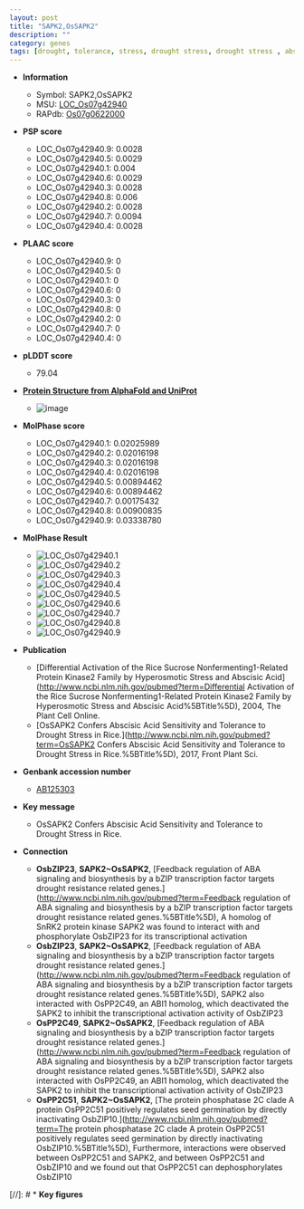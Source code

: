 ```yaml
---
layout: post
title: "SAPK2,OsSAPK2"
description: ""
category: genes
tags: [drought, tolerance, stress, drought stress, drought stress , abscisic acid]
---
```


* **Information**  
    + Symbol: SAPK2,OsSAPK2  
    + MSU: [LOC_Os07g42940](http://rice.plantbiology.msu.edu/cgi-bin/ORF_infopage.cgi?orf=LOC_Os07g42940)  
    + RAPdb: [Os07g0622000](http://rapdb.dna.affrc.go.jp/viewer/gbrowse_details/irgsp1?name=Os07g0622000)  

* **PSP score**  
    + LOC_Os07g42940.9: 0.0028 
    + LOC_Os07g42940.5: 0.0029 
    + LOC_Os07g42940.1: 0.004 
    + LOC_Os07g42940.6: 0.0029 
    + LOC_Os07g42940.3: 0.0028 
    + LOC_Os07g42940.8: 0.006 
    + LOC_Os07g42940.2: 0.0028 
    + LOC_Os07g42940.7: 0.0094 
    + LOC_Os07g42940.4: 0.0028 

* **PLAAC score**  
    + LOC_Os07g42940.9: 0 
    + LOC_Os07g42940.5: 0 
    + LOC_Os07g42940.1: 0 
    + LOC_Os07g42940.6: 0 
    + LOC_Os07g42940.3: 0 
    + LOC_Os07g42940.8: 0 
    + LOC_Os07g42940.2: 0 
    + LOC_Os07g42940.7: 0 
    + LOC_Os07g42940.4: 0 

* **pLDDT score**
    + 79.04

* **[Protein Structure from AlphaFold and UniProt](https://www.uniprot.org/uniprotkb/Q0D4J7/entry#structure)**
    + ![image](https://ricepsp.github.io/images/Q0/AF-Q0D4J7-F1.png)

* **MolPhase score**
    + LOC_Os07g42940.1: 0.02025989
    + LOC_Os07g42940.2: 0.02016198
    + LOC_Os07g42940.3: 0.02016198
    + LOC_Os07g42940.4: 0.02016198
    + LOC_Os07g42940.5: 0.00894462
    + LOC_Os07g42940.6: 0.00894462
    + LOC_Os07g42940.7: 0.00175432
    + LOC_Os07g42940.8: 0.00900835
    + LOC_Os07g42940.9: 0.03338780

* **MolPhase Result**
    + ![LOC_Os07g42940.1](https://304243504.github.io/Pictures/LOC_Os07g/LOC_Os07g42940.1.png)
    + ![LOC_Os07g42940.2](https://304243504.github.io/Pictures/LOC_Os07g/LOC_Os07g42940.2.png)
    + ![LOC_Os07g42940.3](https://304243504.github.io/Pictures/LOC_Os07g/LOC_Os07g42940.3.png)
    + ![LOC_Os07g42940.4](https://304243504.github.io/Pictures/LOC_Os07g/LOC_Os07g42940.4.png)
    + ![LOC_Os07g42940.5](https://304243504.github.io/Pictures/LOC_Os07g/LOC_Os07g42940.5.png)
    + ![LOC_Os07g42940.6](https://304243504.github.io/Pictures/LOC_Os07g/LOC_Os07g42940.6.png)
    + ![LOC_Os07g42940.7](https://304243504.github.io/Pictures/LOC_Os07g/LOC_Os07g42940.7.png)
    + ![LOC_Os07g42940.8](https://304243504.github.io/Pictures/LOC_Os07g/LOC_Os07g42940.8.png)
    + ![LOC_Os07g42940.9](https://304243504.github.io/Pictures/LOC_Os07g/LOC_Os07g42940.9.png)

* **Publication**  
    + [Differential Activation of the Rice Sucrose Nonfermenting1-Related Protein Kinase2 Family by Hyperosmotic Stress and Abscisic Acid](http://www.ncbi.nlm.nih.gov/pubmed?term=Differential Activation of the Rice Sucrose Nonfermenting1-Related Protein Kinase2 Family by Hyperosmotic Stress and Abscisic Acid%5BTitle%5D), 2004, The Plant Cell Online.
    + [OsSAPK2 Confers Abscisic Acid Sensitivity and Tolerance to Drought Stress in Rice.](http://www.ncbi.nlm.nih.gov/pubmed?term=OsSAPK2 Confers Abscisic Acid Sensitivity and Tolerance to Drought Stress in Rice.%5BTitle%5D), 2017, Front Plant Sci.

* **Genbank accession number**  
    + [AB125303](http://www.ncbi.nlm.nih.gov/nuccore/AB125303)

* **Key message**  
    + OsSAPK2 Confers Abscisic Acid Sensitivity and Tolerance to Drought Stress in Rice.

* **Connection**  
    + __OsbZIP23__, __SAPK2~OsSAPK2__, [Feedback regulation of ABA signaling and biosynthesis by a bZIP transcription factor targets drought resistance related genes.](http://www.ncbi.nlm.nih.gov/pubmed?term=Feedback regulation of ABA signaling and biosynthesis by a bZIP transcription factor targets drought resistance related genes.%5BTitle%5D), A homolog of SnRK2 protein kinase SAPK2 was found to interact with and phosphorylate OsbZIP23 for its transcriptional activation
    + __OsbZIP23__, __SAPK2~OsSAPK2__, [Feedback regulation of ABA signaling and biosynthesis by a bZIP transcription factor targets drought resistance related genes.](http://www.ncbi.nlm.nih.gov/pubmed?term=Feedback regulation of ABA signaling and biosynthesis by a bZIP transcription factor targets drought resistance related genes.%5BTitle%5D), SAPK2 also interacted with OsPP2C49, an ABI1 homolog, which deactivated the SAPK2 to inhibit the transcriptional activation activity of OsbZIP23
    + __OsPP2C49__, __SAPK2~OsSAPK2__, [Feedback regulation of ABA signaling and biosynthesis by a bZIP transcription factor targets drought resistance related genes.](http://www.ncbi.nlm.nih.gov/pubmed?term=Feedback regulation of ABA signaling and biosynthesis by a bZIP transcription factor targets drought resistance related genes.%5BTitle%5D), SAPK2 also interacted with OsPP2C49, an ABI1 homolog, which deactivated the SAPK2 to inhibit the transcriptional activation activity of OsbZIP23
    + __OsPP2C51__, __SAPK2~OsSAPK2__, [The protein phosphatase 2C clade A protein OsPP2C51 positively regulates seed germination by directly inactivating OsbZIP10.](http://www.ncbi.nlm.nih.gov/pubmed?term=The protein phosphatase 2C clade A protein OsPP2C51 positively regulates seed germination by directly inactivating OsbZIP10.%5BTitle%5D), Furthermore, interactions were observed between OsPP2C51 and SAPK2, and between OsPP2C51 and OsbZIP10 and we found out that OsPP2C51 can dephosphorylates OsbZIP10

[//]: # * **Key figures**  



